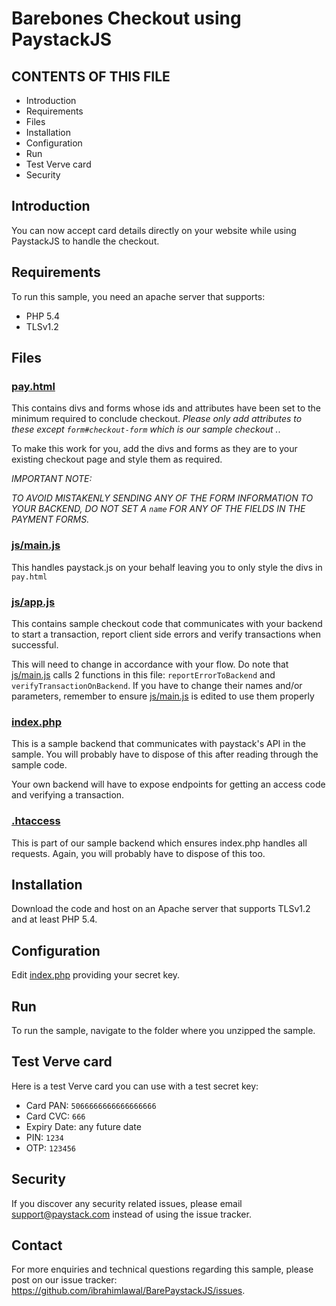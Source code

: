 # Barebones Checkout using PaystackJS

CONTENTS OF THIS FILE
---------------------
   
 * Introduction
 * Requirements
 * Files
 * Installation
 * Configuration
 * Run
 * Test Verve card
 * Security
 
## Introduction

You can now accept card details directly on your website while using PaystackJS to handle the checkout.

## Requirements

To run this sample, you need an apache server that supports:

- PHP 5.4
- TLSv1.2

## Files

### [pay.html](pay.html)

This contains divs and forms whose ids and attributes have been set to the minimum required
to conclude checkout. *Please only add attributes to these except `form#checkout-form` 
which is our sample checkout .*.

To make this work for you, add the divs and forms as they are to your existing checkout page
and style them as required.

*IMPORTANT NOTE:*

*TO AVOID MISTAKENLY SENDING ANY OF THE FORM INFORMATION TO YOUR BACKEND, DO NOT SET A `name`
FOR ANY OF THE FIELDS IN THE PAYMENT FORMS.*

### [js/main.js](js/main.js)

This handles paystack.js on your behalf leaving you to only style the divs in `pay.html`

### [js/app.js](js/app.js)

This contains sample checkout code that communicates with your backend to start a transaction,
report client side errors and verify transactions when successful.

This will need to change in accordance with your flow. Do note that [js/main.js](js/main.js)
calls 2 functions in this file: `reportErrorToBackend` and `verifyTransactionOnBackend`. If 
you have to change their names and/or parameters, remember to ensure [js/main.js](js/main.js)
is edited to use them properly

### [index.php](index.php)

This is a sample backend that communicates with paystack's API in the sample. You will probably
have to dispose of this after reading through the sample code.

Your own backend will have to expose endpoints for getting an access code and verifying a transaction.

### [.htaccess](.htaccess)

This is part of our sample backend which ensures index.php handles all requests. Again, you will
probably have to dispose of this too.

## Installation

Download the code and host on an Apache server that supports TLSv1.2 and at least PHP 5.4.

## Configuration

Edit [index.php](index.php) providing your secret key.

## Run

To run the sample, navigate to the folder where you unzipped the sample.

## Test Verve card

Here is a test Verve card you can use with a test secret key:

- Card PAN: `5066666666666666666`
- Card CVC: `666`
- Expiry Date: any future date
- PIN: `1234`
- OTP: `123456`

## Security

If you discover any security related issues, please email support@paystack.com instead of
using the issue tracker.

## Contact

For more enquiries and technical questions regarding this sample, please post
on our issue tracker: https://github.com/ibrahimlawal/BarePaystackJS/issues.

